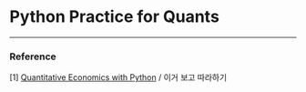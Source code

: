 # Python Practice for Quants 


*** 
### Reference 
[1] [Quantitative Economics with Python](https://python.quantecon.org/intro.html) / 이거 보고 따라하기 <br/>